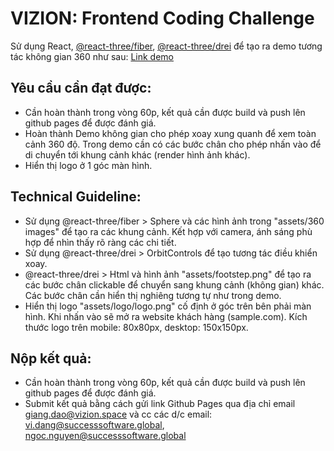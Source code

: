 # VIZION: Frontend Coding Challenge

Sử dụng React, [@react-three/fiber](https://github.com/pmndrs/react-three-fiber), [@react-three/drei](https://github.com/pmndrs/drei) để tạo ra demo tương tác không gian 360 như sau: [Link demo](https://view.vizion.space/modern-pub/Welcome/Modern-Pub-Entrance-?mode=no-intro)

## Yêu cầu cần đạt được:

- Cần hoàn thành trong vòng 60p, kết quả cần được build và push lên github pages để được đánh giá.
- Hoàn thành Demo không gian cho phép xoay xung quanh để xem toàn cảnh 360 độ. Trong demo cần có các bước chân cho phép nhấn vào để di chuyển tới khung cảnh khác (render hình ảnh khác).
- Hiển thị logo ở 1 góc màn hình.

## Technical Guideline:

- Sử dụng @react-three/fiber > Sphere và các hình ảnh trong "assets/360 images" để tạo ra các khung cảnh. Kết hợp với camera, ánh sáng phù hợp để nhìn thấy rõ ràng các chi tiết.
- Sử dụng @react-three/drei > OrbitControls để tạo tương tác điều khiển xoay.
- @react-three/drei > Html và hình ảnh "assets/footstep.png" để tạo ra các bước chân clickable để chuyển sang khung cảnh (không gian) khác. Các bước chân cần hiển thị nghiêng tương tự như trong demo.
- Hiển thị logo "assets/logo/logo.png" cố định ở góc trên bên phải màn hình. Khi nhấn vào sẽ mở ra website khách hàng (sample.com). Kích thước logo trên mobile: 80x80px, desktop: 150x150px.

## Nộp kết quả:

- Cần hoàn thành trong vòng 60p, kết quả cần được build và push lên github pages để được đánh giá.
- Submit kết quả bằng cách gửi link Github Pages qua địa chỉ email [giang.dao@vizion.space](mailto:giang.dao@vizion.space) và cc các d/c email: [vi.dang@successsoftware.global](mailto:vi.dang@successsoftware.global), [ngoc.nguyen@successsoftware.global](mailto:ngoc.nguyen@successsoftware.global)
